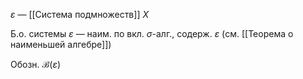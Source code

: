 $\varepsilon$ — [[Система подмножеств]] $X$

Б.о. системы $\varepsilon$ — наим. по вкл. $\sigma$-алг., содерж. $\varepsilon$ (см. [[Теорема о наименьшей алгебре]])

Обозн. $\mathcal{B}(\varepsilon)$